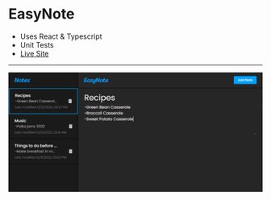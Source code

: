 # EasyNote
- Uses React & Typescript
- Unit Tests
- [Live Site](https://gorgeous-pithivier-206c68.netlify.app/)
---
![screenshot](image.png)